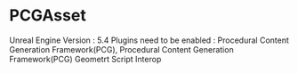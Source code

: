 # PCGAsset
Unreal Engine Version : 5.4
Plugins need to be enabled : Procedural Content Generation Framework(PCG), Procedural Content Generation Framework(PCG) Geometrt Script Interop
